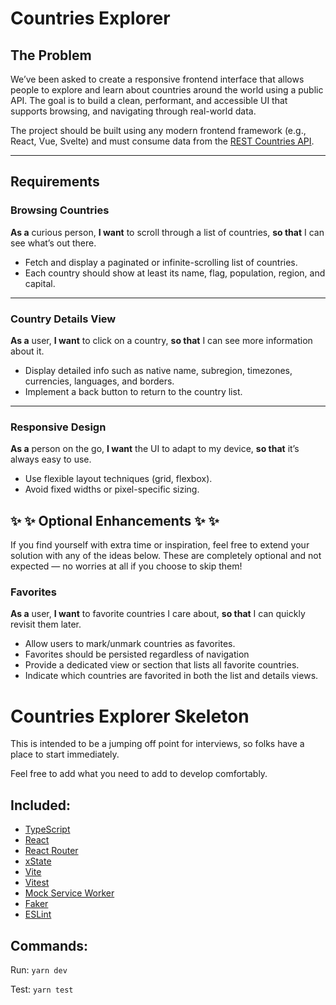 # Countries Explorer

## The Problem

We’ve been asked to create a responsive frontend interface that allows people to explore and learn about countries around the world using a public API. The goal is to build a clean, performant, and accessible UI that supports browsing, and navigating through real-world data.

The project should be built using any modern frontend framework (e.g., React, Vue, Svelte) and must consume data from the [REST Countries API](https://restcountries.com/).

---

## Requirements

### Browsing Countries

**As a** curious person, **I want** to scroll through a list of countries, **so that** I can see what’s out there.

- Fetch and display a paginated or infinite-scrolling list of countries.
- Each country should show at least its name, flag, population, region, and capital.

---

### Country Details View

**As a** user, **I want** to click on a country, **so that** I can see more information about it.

- Display detailed info such as native name, subregion, timezones, currencies, languages, and borders.
- Implement a back button to return to the country list.

---

### Responsive Design

**As a** person on the go, **I want** the UI to adapt to my device, **so that** it’s always easy to use.

- Use flexible layout techniques (grid, flexbox).
- Avoid fixed widths or pixel-specific sizing.


## ✨ ✨ Optional Enhancements ✨ ✨
If you find yourself with extra time or inspiration, feel free to extend your solution with any of the ideas below. These are completely optional and not expected — no worries at all if you choose to skip them!

### Favorites

**As a** user, **I want** to favorite countries I care about, **so that** I can quickly revisit them later.

- Allow users to mark/unmark countries as favorites.
- Favorites should be persisted regardless of navigation
- Provide a dedicated view or section that lists all favorite countries.
- Indicate which countries are favorited in both the list and details views.


# Countries Explorer Skeleton
This is intended to be a jumping off point for interviews, so folks have a place to start immediately.

Feel free to add what you need to add to develop comfortably.

## Included:
- [TypeScript](https://www.typescriptlang.org/)
- [React](https://react.dev/)
- [React Router](https://github.com/remix-run/react-router)
- [xState](https://xstate.js.org/)
- [Vite](https://vite.dev/)
- [Vitest](https://vitest.dev/)
- [Mock Service Worker](https://mswjs.io/)
- [Faker](https://fakerjs.dev/)
- [ESLint](https://eslint.org/)

## Commands:
Run: `yarn dev`

Test: `yarn test` 
